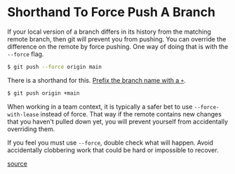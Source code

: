 # Shorthand To Force Push A Branch

If your local version of a branch differs in its history from the matching
remote branch, then git will prevent you from pushing. You can override the
difference on the remote by force pushing. One way of doing that is with the
`--force` flag.

```bash
$ git push --force origin main
```

There is a shorthand for this. [Prefix the branch name with a
`+`](https://git-scm.com/docs/git-push#Documentation/git-push.txt---force).

```bash
$ git push origin +main
```

When working in a team context, it is typically a safer bet to use
`--force-with-lease` instead of force. That way if the remote contains new
changes that you haven't pulled down yet, you will prevent yourself from
accidentally overriding them.

If you feel you must use `--force`, double check what will happen. Avoid
accidentally clobbering work that could be hard or impossible to recover.

[source](https://twitter.com/jbrancha/status/1558861987374780416?s=20&t=D7T_aTBaF97AwOvUnz9Muw)
